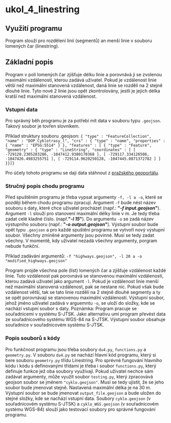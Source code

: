 # ukol_4_linestring
## Využití programu
Program slouží pro rozdělení linií (segmentů) an menší linie v souboru lomených čar (linestring).
## Základní popis
Program v poli lomených čar zjišťuje délku linie a porovnává ji se zvolenou maximální vzdáleností, kterou zadává uživatel. Pokud je vzdálenost linie větší než maximální stanovená vzdálenost, daná linie se rozdělí na 2 stejně dlouhé linie. Tyto nové 2 linie jsou opět zkontrolovány, jestli je jejich délka kratší než maximální stanovená vzdálenost.
### Vstupní data
Pro správný běh programu je za potřebí mít data v souboru typu `.geojson`. Takový soubor je tovřen slovníkem.

Příklad struktury souboru .geojson:
`{
	"type" : "FeatureCollection",
	"name" : "DOP_Cyklotrasy_l",
	"crs" : {
		"type" : "name",
		"properties" : {
			"name" : "EPSG:5514"
		}
	},
	"features" : [
		{
			"type" : "Feature",
			"geometry" : {
				"type" : "LineString",
				"coordinates" : [
					[ -729120.2305283286, -1047412.9380170368 ],
					[ -729117.334126506, -1047426.4983255751 ],
					[ -729114.9620250128, -1047445.0871372782 ]
				]
		}}]}`
    
Pro účely tohoto programu se dají data stáhnout z [pražského geoportálu](https://www.geoportalpraha.cz/cs/data/otevrena-data/0AF6DE97-68B3-4CD6-AE5D-76ACEEE50636). 
### Stručný popis chodu programu
Před spuštěním programu je třeba vypsat argumenty `-f, -l a -o`, které se později během chodu programu zpracují. Argument `-f` bude nést název souboru s daty, které chce uživatel procházet (např.: **"*-f input.geojson*"**). Argument `-l` slouží pro stanovení maximální délky linie v m. Je tedy třeba zadat celé kladné číslo. (např.**"*-l 15*"**). Do argumentu `-o` se zadá název výstupního souboru (např.: **"*-o output.geojson*"**). Výstupní soubor bude opět typu `.geojson` a pro každé spuštění programu se vytvoří nový výstupní soubor. Všechny zmíněné argumenty jsou povinné. Musí se tedy zadat všechny. V momentě, kdy uživatel nezadá všechny argumenty, porgram nebude funkční. 

Příklad zadávání argumentů: `-f "highways.geojson", -l 20 a -o "modified_highways.geojson"`

Program projde všechna pole (list) lomených čar a zjišťuje vzdálenost každé linie. Tuto vzdálenost pak porovnává se stanovenou maximální vzdáleností, kterou zadává uživatel jako argument `-l`. Pokud je vzdálenost linie menší než maximální stanovená vzdálenost, pak se nestane nic. Pokud však bude vzdálenost větší, tak se tato linie rozdělí na 2 stejně dlouhé segmenty a ty se opět porovnávají se stanovenou maximální vzdáleností.
Výstupní soubor, jehož jméno uživatel zadává v arguemntu `-o`, se uloží do složky, kde se nachází vstupní soubor s daty.
Poznámka: Program pracuje se souřadnicemi v systému S-JTSK. Jako alternativu umí program převést data ze souřadnicového systému WGS-84 na S-JTSK. Výstupní soubor obsahuje souřadnice v souřadnicovém systému S-JTSK.
### Popis souborů s kódy
Pro funkčnost programu jsou třeba soubory `du4.py`, `functions.py` a `geometry.py`. V souboru `du4.py` se nachází hlavní kód programu, který si bere souboru `geometry.py` třídu Linestring. Pro sprévné fungování hlavního kódu i kódu s definovanými třídami je třeba i soubor `functions.py`, který definuje funkce jež oba soubory využívají. 
Pokud uživatel nechce sám zadávat argumenty, může využít soubor `testing.py`, který zpracovává  geojson soubor se jménem `"cyklo.geojson"`. Musí se tedy ujistit, že se jeho soubor bude jmenovat stejně. Nastavená maximální délka je na 30 m. Výstupní soubor se bude jmenovat `output_file.geojson` a bude uložen do stejné složky, kde se nachází vstupní data.
Soubory `cyklo.geojson` (v souřadnicovém systému S-JTSK) a `cyklo_WGS.geojson` (v souřadnicovém systému WGS-84) slouží jako testovací soubory pro správné fungování programu.
